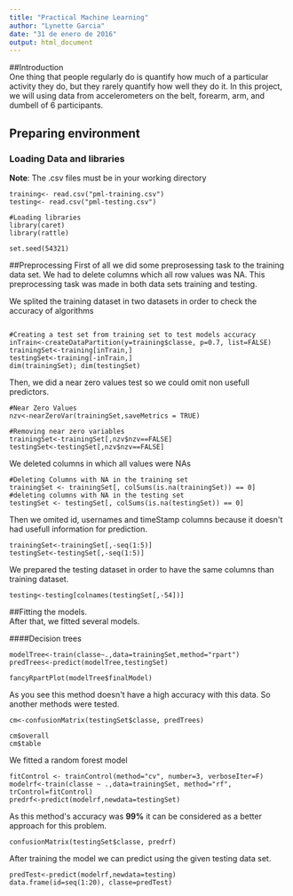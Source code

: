 ```yaml
---
title: "Practical Machine Learning"
author: "Lynette Garcia"
date: "31 de enero de 2016"
output: html_document
---
```


##Introduction  
One thing that people regularly do is quantify how much of a particular activity they do, but they rarely quantify how well they do it. In this project, we will using data from accelerometers on the belt, forearm, arm, and dumbell of 6 participants.  
## Preparing environment 

### Loading Data and libraries

**Note**: The .csv files must be in your working directory
```{r message=FALSE, warning=FALSE}
training<- read.csv("pml-training.csv")
testing<- read.csv("pml-testing.csv")

#Loading libraries
library(caret)
library(rattle)

set.seed(54321)
```

##Preprocessing 
First of all we did some preprosessing task to the training data set. We had to delete columns which all row values was NA. This preprocessing task was made in both data sets training and testing.

We splited the training dataset in two datasets in order to check the accuracy of algorithms
```{r}

#Creating a test set from training set to test models accuracy
inTrain<-createDataPartition(y=training$classe, p=0.7, list=FALSE)
trainingSet<-training[inTrain,]
testingSet<-training[-inTrain,]
dim(trainingSet); dim(testingSet)

```

Then, we did a near zero values test so we could omit non usefull predictors.

```{r}
#Near Zero Values
nzv<-nearZeroVar(trainingSet,saveMetrics = TRUE)

#Removing near zero variables
trainingSet<-trainingSet[,nzv$nzv==FALSE]
testingSet<-testingSet[,nzv$nzv==FALSE]

```

We deleted columns in which all values were NAs

```{r}
#Deleting Columns with NA in the training set
trainingSet <- trainingSet[, colSums(is.na(trainingSet)) == 0]
#deleting columns with NA in the testing set
testingSet <- testingSet[, colSums(is.na(testingSet)) == 0]

```

Then we omited id, usernames and timeStamp columns because it doesn't had usefull information for prediction.  
```{r}
trainingSet<-trainingSet[,-seq(1:5)]
testingSet<-testingSet[,-seq(1:5)]

```
We prepared the testing dataset in order to have the same columns than training dataset.  
```{r}
testing<-testing[colnames(testingSet[,-54])]
```

##Fitting the models.  
After that, we fitted several models.   

####Decision trees
```{r message=FALSE, warning=FALSE}
modelTree<-train(classe~.,data=trainingSet,method="rpart")
predTrees<-predict(modelTree,testingSet)

```

```{r fig.height=10, fig.width=8}
fancyRpartPlot(modelTree$finalModel)
```
  
As you see this method doesn't have a high accuracy with this data. So another methods were tested.  

```{r}
cm<-confusionMatrix(testingSet$classe, predTrees)

cm$overall
cm$table
```
  
We fitted a random forest model

```{r message=FALSE, warning=FALSE}
fitControl <- trainControl(method="cv", number=3, verboseIter=F)
modelrf<-train(classe ~ .,data=trainingSet, method="rf", trControl=fitControl)
predrf<-predict(modelrf,newdata=testingSet)

``` 

As this method's accuracy was **99%** it can be considered as a better approach for this problem.

```{r echo=FALSE}
confusionMatrix(testingSet$classe, predrf)
```
After training the model we can predict using the given testing data set.

```{r results='hide'}
predTest<-predict(modelrf,newdata=testing)
data.frame(id=seq(1:20), classe=predTest)
```
